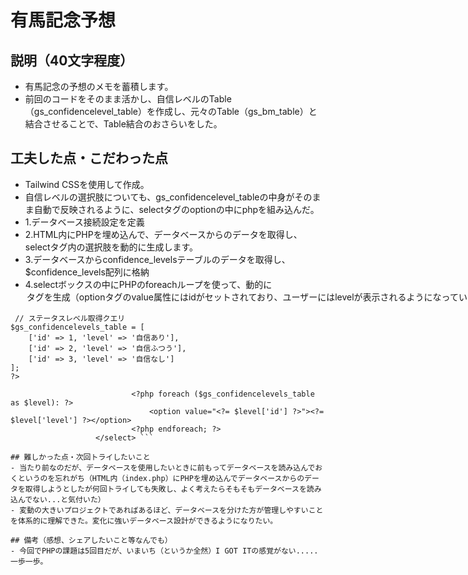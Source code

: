 # 有馬記念予想

## 説明（40文字程度）
- 有馬記念の予想のメモを蓄積します。
- 前回のコードをそのまま活かし、自信レベルのTable（gs_confidencelevel_table）を作成し、元々のTable（gs_bm_table）と結合させることで、Table結合のおさらいをした。

## 工夫した点・こだわった点
- Tailwind CSSを使用して作成。
- 自信レベルの選択肢についても、gs_confidencelevel_tableの中身がそのまま自動で反映されるように、selectタグのoptionの中にphpを組み込んだ。
- 1.データベース接続設定を定義
- 2.HTML内にPHPを埋め込んで、データベースからのデータを取得し、selectタグ内の選択肢を動的に生成します。
- 3.データベースからconfidence_levelsテーブルのデータを取得し、$confidence_levels配列に格納
- 4.selectボックスの中にPHPのforeachループを使って、動的に<option>タグを生成（optionタグのvalue属性にはidがセットされており、ユーザーにはlevelが表示されるようになっているため、送信されるのはoptionのvalueの値（つまりid）だが、ユーザーに表示されるのは$level['level']）
```
 // ステータスレベル取得クエリ
$gs_confidencelevels_table = [
    ['id' => 1, 'level' => '自信あり'],
    ['id' => 2, 'level' => '自信ふつう'],
    ['id' => 3, 'level' => '自信なし']
];
?>
```
 ```<select name="confidence_level_id" id="confidence_level_id" class="appearance-none border rounded w-full py-2 px-3 text-gray-700 leading-tight focus:outline-none focus:shadow-outline">
                            <?php foreach ($gs_confidencelevels_table as $level): ?>
                                <option value="<?= $level['id'] ?>"><?= $level['level'] ?></option>
                            <?php endforeach; ?>
                    </select> ```

## 難しかった点・次回トライしたいこと
- 当たり前なのだが、データベースを使用したいときに前もってデータベースを読み込んでおくというのを忘れがち（HTML内（index.php）にPHPを埋め込んでデータベースからのデータを取得しようとしたが何回トライしても失敗し、よく考えたらそもそもデータベースを読み込んでない...と気付いた）
- 変動の大きいプロジェクトであればあるほど、データベースを分けた方が管理しやすいことを体系的に理解できた。変化に強いデータベース設計ができるようになりたい。
  
## 備考（感想、シェアしたいこと等なんでも）
- 今回でPHPの課題は5回目だが、いまいち（というか全然）I GOT ITの感覚がない.....一歩一歩。
